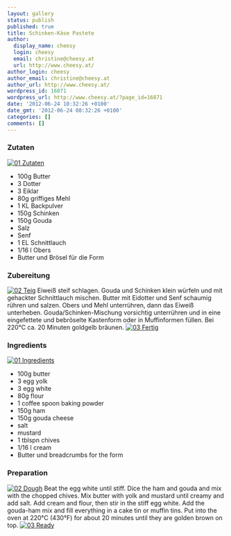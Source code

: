 ```yaml
---
layout: gallery
status: publish
published: true
title: Schinken-Käse Pastete
author:
  display_name: cheesy
  login: cheesy
  email: christine@cheesy.at
  url: http://www.cheesy.at/
author_login: cheesy
author_email: christine@cheesy.at
author_url: http://www.cheesy.at/
wordpress_id: 16871
wordpress_url: http://www.cheesy.at/?page_id=16871
date: '2012-06-24 10:32:26 +0100'
date_gmt: '2012-06-24 08:32:26 +0100'
categories: []
comments: []
---
```

<!--:de-->
### Zutaten
[![](http://www.cheesy.at/wp-content/uploads/01-Zutaten-300x225.jpg "01 Zutaten")](http://www.cheesy.at/wp-content/uploads/01-Zutaten.jpg)
- 100g Butter
- 3 Dotter
- 3 Eiklar
- 80g griffiges Mehl
- 1 KL Backpulver
- 150g Schinken
- 150g Gouda
- Salz
- Senf
- 1 EL Schnittlauch
- 1/16 l Obers
- Butter und Brösel für die Form
### Zubereitung
[![](http://www.cheesy.at/wp-content/uploads/02-Teig-300x225.jpg "02 Teig")](http://www.cheesy.at/wp-content/uploads/02-Teig.jpg)
Eiweiß steif schlagen. Gouda und Schinken klein würfeln und mit gehackter Schnittlauch mischen. Butter mit Eidotter und Senf schaumig rühren und salzen. Obers und Mehl unterrühren, dann das Eiweiß unterheben. Gouda/Schinken-Mischung vorsichtig unterrühren und in eine eingefettete und bebröselte Kastenform oder in Muffinformen füllen.
Bei 220°C ca. 20 Minuten goldgelb bräunen.
[![](http://www.cheesy.at/wp-content/uploads/03-Fertig-300x225.jpg "03 Fertig")](http://www.cheesy.at/wp-content/uploads/03-Fertig.jpg)
<!--:--><!--:en-->
### Ingredients
[![](http://www.cheesy.at/wp-content/uploads/01-Zutaten-300x225.jpg "01 Ingredients")](http://www.cheesy.at/wp-content/uploads/01-Zutaten.jpg)
- 100g butter
- 3 egg yolk
- 3 egg white
- 80g flour
- 1 coffee spoon baking powder
- 150g ham
- 150g gouda cheese
- salt
- mustard
- 1 tblspn chives
- 1/16 l cream
- Butter und breadcrumbs for the form
### Preparation
[![](http://www.cheesy.at/wp-content/uploads/02-Teig-300x225.jpg "02 Dough")](http://www.cheesy.at/wp-content/uploads/02-Teig.jpg)
Beat the egg white until stiff. Dice the ham and gouda and mix with the chopped chives. Mix butter with yolk and mustard until creamy and add salt. Add cream and flour, then stir in the stiff egg white. Add the gouda-ham mix and fill everything in a cake tin or muffin tins.
Put into the oven at 220°C (430°F) for about 20 minutes until they are golden brown on top.
[![](http://www.cheesy.at/wp-content/uploads/03-Fertig-300x225.jpg "03 Ready")](http://www.cheesy.at/wp-content/uploads/03-Fertig.jpg)
<!--:-->
